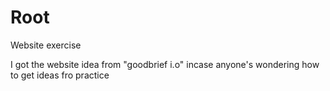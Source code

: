 # Root
Website exercise

I got the website idea from "goodbrief i.o" incase anyone's wondering how to get ideas fro practice
